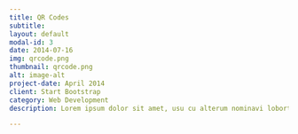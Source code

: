 ```yaml
---
title: QR Codes
subtitle:
layout: default
modal-id: 3
date: 2014-07-16
img: qrcode.png
thumbnail: qrcode.png
alt: image-alt
project-date: April 2014
client: Start Bootstrap
category: Web Development
description: Lorem ipsum dolor sit amet, usu cu alterum nominavi lobortis. At duo novum diceret. Tantas apeirian vix et, usu sanctus postulant inciderint ut, populo diceret necessitatibus in vim. Cu eum dicam feugiat noluisse.

---
```


